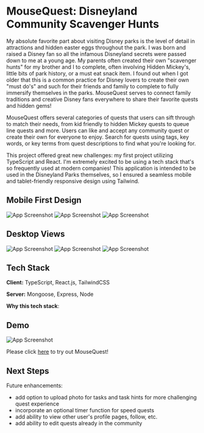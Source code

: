 # MouseQuest: Disneyland Community Scavenger Hunts
My absolute favorite part about visiting Disney parks is the level of detail in attractions and hidden easter eggs throughout the park. I was born and raised a Disney fan so all the infamous Disneyland secrets were passed down to me at a young age. My parents often created their own "scavenger hunts" for my brother and I to complete, often involving Hidden Mickey's, little bits of park history, or a must eat snack item. I found out when I got older that this is a common practice for Disney lovers to create their own "must do's" and such for their friends and family to complete to fully immersify themselves in the parks. MouseQuest serves to connect family traditions and creative Disney fans everywhere to share their favorite quests and hidden gems!

MouseQuest offers several categories of quests that users can sift through to match their needs, from kid friendly to hidden Mickey quests to queue line quests and more. Users can like and accept any community quest or create their own for everyone to enjoy. Search for quests using tags, key words, or key terms from quest descriptions to find what you're looking for.

This project offered great new challenges: my first project utilizing TypeScript and React. I'm extremely excited to be using a tech stack that's so frequently used at modern companies! This application is intended to be used in the Disneyland Parks themselves, so I ensured a seamless mobile and tablet-friendly responsive design using Tailwind.


## Mobile First Design

![App Screenshot](https://i.imgur.com/hLHQu3y.png)
![App Screenshot](https://i.imgur.com/qmwEScu.png)
![App Screenshot](https://i.imgur.com/7XudftX.png)

## Desktop Views
![App Screenshot](https://i.imgur.com/jK1Dwba.jpg)
![App Screenshot](https://i.imgur.com/PLGG1vy.jpg)
![App Screenshot](https://i.imgur.com/0v1CVzk.jpg)

## Tech Stack

**Client:** TypeScript, React.js, TailwindCSS

**Server:** Mongoose, Express, Node

**Why this tech stack**:


## Demo

![App Screenshot](https://media.giphy.com/media/v1.Y2lkPTc5MGI3NjExNG5kd3MxN2YwZTdtNDBzc215Nm14cHp0Mmo2anZxZmUwNmh4ZWhpaCZlcD12MV9pbnRlcm5hbF9naWZfYnlfaWQmY3Q9Zw/21UbIzdRV734x1NnaF/giphy.gif)

Please click [here](https://mousequest.dufrene.dev/) to try out MouseQuest!

## Next Steps

Future enhancements:
- add option to upload photo for tasks and task hints for more challenging quest experience
- incorporate an optional timer function for speed quests
- add ability to view other user's profile pages, follow, etc.
- add ability to edit quests already in the community

